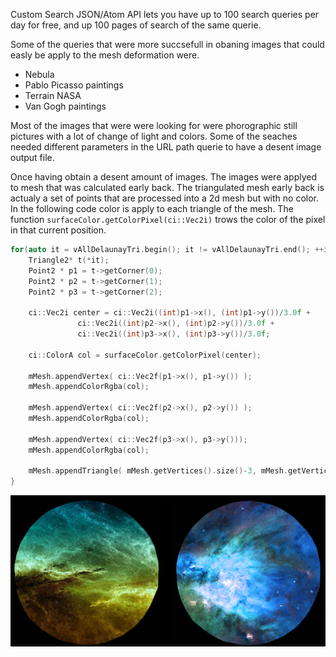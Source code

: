 Custom Search JSON/Atom API lets you have up to 100 search queries per day for free, and up 100 pages of search of the same querie.

Some of the queries that were more succsefull in obaning images that could easly be apply to the mesh deformation were.

- Nebula
- Pablo Picasso paintings
- Terrain NASA
- Van Gogh paintings

Most of the images that were were looking for were phorographic still pictures with a lot of change of light and colors.
Some of the seaches needed different parameters in the URL path querie to have a desent image output file. 

Once having obtain a desent amount of images. The images were applyed to mesh that was calculated early back. The triangulated mesh early back is actualy a set of points that are processed into a 2d mesh but with no color. In the following code color is apply to each triangle of the mesh. The function `surfaceColor.getColorPixel(ci::Vec2i)` trows the color of the pixel in that current position.

```c
for(auto it = vAllDelaunayTri.begin(); it != vAllDelaunayTri.end(); ++it){
	Triangle2* t(*it);
	Point2 * p1 = t->getCorner(0);
	Point2 * p2 = t->getCorner(1);
	Point2 * p3 = t->getCorner(2);

	ci::Vec2i center = ci::Vec2i((int)p1->x(), (int)p1->y())/3.0f + 
			   ci::Vec2i((int)p2->x(), (int)p2->y())/3.0f +
			   ci::Vec2i((int)p3->x(), (int)p3->y())/3.0f;

	ci::ColorA col = surfaceColor.getColorPixel(center);

	mMesh.appendVertex( ci::Vec2f(p1->x(), p1->y()) );
	mMesh.appendColorRgba(col);

	mMesh.appendVertex( ci::Vec2f(p2->x(), p2->y()) );
	mMesh.appendColorRgba(col);

	mMesh.appendVertex( ci::Vec2f(p3->x(), p3->y()));
	mMesh.appendColorRgba(col);

	mMesh.appendTriangle( mMesh.getVertices().size()-3, mMesh.getVertices().size()-2, mMesh.getVertices().size()-1 );
}
```

![Example Image](../project_images/twins.png "Particles")



